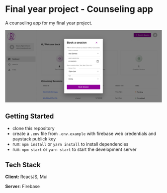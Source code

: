 # Final year project - Counseling app

A counseling app for my final year project.

<img src="https://raw.githubusercontent.com/rukkiechovwe/final-year/main/screenshots/app.png"/>

## Getting Started
- clone this repository
- create a `.env` file from `.env.example` with firebase web credentials and paystack publick key
- run: `npm install` or `yarn install` to install dependencies
- run: `npm start` or `yarn start` to start the development server



## Tech Stack

**Client:** ReactJS, Mui 

**Server:** Firebase